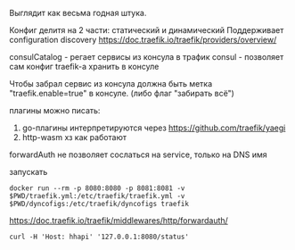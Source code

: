 Выглядит как весьма годная штука.


Конфиг делитя на 2 части: статический и динамический
Поддерживает configuration discovery
https://doc.traefik.io/traefik/providers/overview/

consulCatalog - регает сервисы из консула в трафик
consul - позволяет сам конфиг traefik-а хранить в консуле

Чтобы забрал сервис из консула должна быть метка "traefik.enable=true" в консуле. (либо флаг "забирать всё")

плагины можно писать:
1) go-плагины интерпретируются через https://github.com/traefik/yaegi
2) http-wasm хз как работают

forwardAuth не позволяет сослаться на service, только на DNS имя 


запускать
```
docker run --rm -p 8080:8080 -p 8081:8081 -v $PWD/traefik.yml:/etc/traefik/traefik.yml -v $PWD/dyncofigs:/etc/traefik/dyncofigs traefik
```

https://doc.traefik.io/traefik/middlewares/http/forwardauth/

```
curl -H 'Host: hhapi' '127.0.0.1:8080/status'
```


